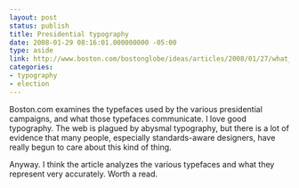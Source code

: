 ```yaml
---
layout: post
status: publish
title: Presidential typography
date: 2008-01-29 08:16:01.000000000 -05:00
type: aside
link: http://www.boston.com/bostonglobe/ideas/articles/2008/01/27/what_font_says_change/
categories:
- typography
- election
---
```

Boston.com examines the typefaces used by the various presidential campaigns, and what those typefaces communicate. I love good typography. The web is plagued by abysmal typography, but there is a lot of evidence that many people, especially standards-aware designers, have really begun to care about this kind of thing.

Anyway. I think the article analyzes the various typefaces and what they represent very accurately. Worth a read.
